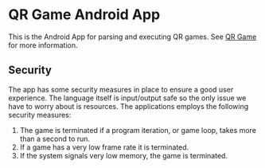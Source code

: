 # QR Game Android App

This is the Android App for parsing and executing QR games.
See [QR Game](https://github.com/SiXoS/qr-game) for more information.

## Security

The app has some security measures in place to ensure a good user experience.
The language itself is input/output safe so the only issue we have to worry about
is resources. The applications employs the following security measures:

1. The game is terminated if a program iteration, or game loop,
takes more than a second to run.
2. If a game has a very low frame rate it is terminated.
3. If the system signals very low memory, the game is terminated.

